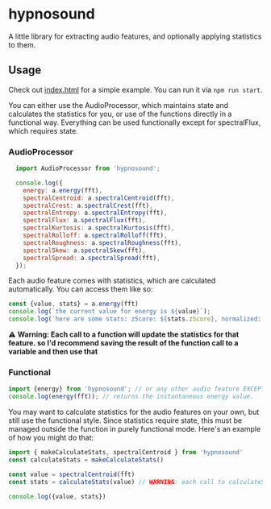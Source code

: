 # hypnosound
A little library for extracting audio features, and optionally applying statistics to them.

## Usage
Check out [index.html](./index.html) for a simple example. You can run it via `npm run start`.

You can either use the AudioProcessor, which maintains state and calculates the statistics for you, or use of the functions directly in a functional way. Everything can be used functionally except for spectralFlux, which requires state.

### AudioProcessor

```javascript
  import AudioProcessor from 'hypnosound';

  console.log({
    energy: a.energy(fft),
    spectralCentroid: a.spectralCentroid(fft),
    spectralCrest: a.spectralCrest(fft),
    spectralEntropy: a.spectralEntropy(fft),
    spectralFlux: a.spectralFlux(fft),
    spectralKurtosis: a.spectralKurtosis(fft),
    spectralRolloff: a.spectralRolloff(fft),
    spectralRoughness: a.spectralRoughness(fft),
    spectralSkew: a.spectralSkew(fft),
    spectralSpread: a.spectralSpread(fft),
  });

  ```

  Each audio feature comes with statistics, which are calculated automatically. You can access them like so:
  ```javascript
  const {value, stats} = a.energy(fft)
  console.log(`the current value for energy is ${value}`);
  console.log(`here are some stats: zScore: ${stats.zScore}, normalized: ${stats.normalized}, standardDeviation: ${stats.standardDeviation}, median: ${stats.median}, mean: ${stats.mean}, min: ${stats.min}, max: ${stats.max}`);
  ```
⚠️ __Warning: Each call to a function will update the statistics for that feature. so I'd recommend saving the result of the function call to a variable and then use that__

### Functional
```javascript
import {energy} from 'hypnosound'; // or any other audio feature EXCEPT spectralFlux
console.log(energy(fft)); // returns the instantaneous energy value.
```

You may want to calculate statistics for the audio features on your own, but still use the functional style.
Since statistics require state, this must be managed outside the function in purely functional mode.
Here's an example of how you might do that:

```javascript
import { makeCalculateStats, spectralCentroid } from 'hypnosound'
const calculateStats = makeCalculateStats()

const value = spectralCentroid(fft)
const stats = calculateStats(value) // WARNING: each call to calculateStats will update the state.

console.log({value, stats})
```


